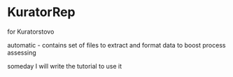 # KuratorRep
for Kuratorstovo

automatic - contains set of files to extract and format data to boost
process assessing 

someday I will write the tutorial to use it 